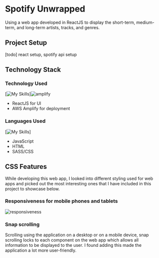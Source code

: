 # Spotify Unwrapped

Using a web app developed in ReactJS to display the short-term, medium-term, and long-term artists, tracks, and genres.

## Project Setup
[todo]
react setup, spotify api setup

## Technology Stack

### Technology Used
[![My Skills](https://skillicons.dev/icons?i=react)]![amplify](https://github.com/francotaboada/spotify-unwrapped/assets/18605940/754e414d-662e-4b0a-a6a3-ab76d0b8dc60)
- ReactJS for UI
- AWS Amplify for deployment

### Languages Used
[![My Skills](https://skillicons.dev/icons?i=js,html,sass,css)]
- JavaScript
- HTML
- SASS/CSS

## CSS Features
While developing this web app, I looked into different styling used for web apps and picked out the most interesting ones that I have included in this project to showcase below.
### Responsiveness for mobile phones and tablets
![responsiveness](https://github.com/francotaboada/spotify-unwrapped/assets/18605940/3cd5da93-002e-4ae7-855d-476cfedebaa9)
### Snap scrolling
Scrolling using the application on a desktop or on a mobile device, snap scrolling locks to each component on the web app which allows all information to be displayed to the user. I found adding this made the application a lot more user-friendly.


